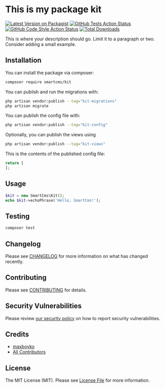 # This is my package kit

[![Latest Version on Packagist](https://img.shields.io/packagist/v/smartcms/kit.svg?style=flat-square)](https://packagist.org/packages/smartcms/kit)
[![GitHub Tests Action Status](https://img.shields.io/github/actions/workflow/status/smartcms/kit/run-tests.yml?branch=main&label=tests&style=flat-square)](https://github.com/smartcms/kit/actions?query=workflow%3Arun-tests+branch%3Amain)
[![GitHub Code Style Action Status](https://img.shields.io/github/actions/workflow/status/smartcms/kit/fix-php-code-style-issues.yml?branch=main&label=code%20style&style=flat-square)](https://github.com/smartcms/kit/actions?query=workflow%3A"Fix+PHP+code+styling"+branch%3Amain)
[![Total Downloads](https://img.shields.io/packagist/dt/smartcms/kit.svg?style=flat-square)](https://packagist.org/packages/smartcms/kit)



This is where your description should go. Limit it to a paragraph or two. Consider adding a small example.

## Installation

You can install the package via composer:

```bash
composer require smartcms/kit
```

You can publish and run the migrations with:

```bash
php artisan vendor:publish --tag="kit-migrations"
php artisan migrate
```

You can publish the config file with:

```bash
php artisan vendor:publish --tag="kit-config"
```

Optionally, you can publish the views using

```bash
php artisan vendor:publish --tag="kit-views"
```

This is the contents of the published config file:

```php
return [
];
```

## Usage

```php
$kit = new SmartCms\Kit();
echo $kit->echoPhrase('Hello, SmartCms!');
```

## Testing

```bash
composer test
```

## Changelog

Please see [CHANGELOG](CHANGELOG.md) for more information on what has changed recently.

## Contributing

Please see [CONTRIBUTING](.github/CONTRIBUTING.md) for details.

## Security Vulnerabilities

Please review [our security policy](../../security/policy) on how to report security vulnerabilities.

## Credits

- [maxboyko](https://github.com/SmartCms)
- [All Contributors](../../contributors)

## License

The MIT License (MIT). Please see [License File](LICENSE.md) for more information.

